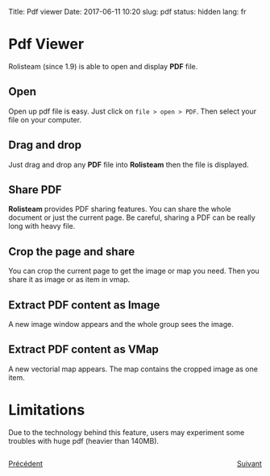 Title: Pdf viewer
Date: 2017-06-11 10:20
slug: pdf
status: hidden
lang: fr


# Pdf Viewer

Rolisteam (since 1.9) is able to open and display **PDF** file.


## Open

Open up pdf file is easy. Just click on `file > open > PDF`.
Then select your file on your computer.

## Drag and drop

Just drag and drop any **PDF** file into **Rolisteam** then the file is displayed.

## Share PDF

**Rolisteam** provides PDF sharing features. You can share the whole document or just the current page. Be careful, sharing a PDF can be really long with heavy file.

## Crop the page and share

You can crop the current page to get the image or map you need. Then you share it as image or as item in vmap.

## Extract PDF content as Image

A new image window appears and the whole group sees the image.

## Extract PDF content as VMap

A new vectorial map appears. The map contains the cropped image as one item.



# Limitations

Due to the technology behind this feature, users may experiment some troubles with huge pdf (heavier than 140MB).


<p style="text-align: left; width:49%; display: inline-block;"><a href="/fr/webview.html">Précédent</a></p>
<p style="text-align: right; width:50%;  display: inline-block;"><a href="/fr/diceroller.html">Suivant</a></p>
